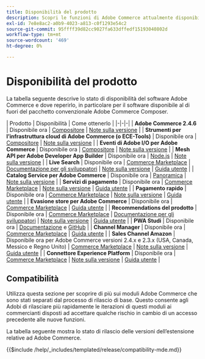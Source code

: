 ```yaml
---
title: Disponibilità del prodotto
description: Scopri le funzioni di Adobe Commerce attualmente disponibili, come accedervi e verificarne la compatibilità con specifiche versioni di Adobe Commerce.
exl-id: 7e8e8ac2-a0b9-4023-a813-c0f1293e54c2
source-git-commit: 95ffff39d82cc9027fa633dffedf15193040802d
workflow-type: tm+mt
source-wordcount: '469'
ht-degree: 0%

---
```


# Disponibilità del prodotto

La tabella seguente descrive lo stato di disponibilità del software Adobe Commerce e dove reperirlo, in particolare per il software disponibile al di fuori del pacchetto convenzionale Adobe Commerce Composer.

| Prodotto | Disponibilità | Come ottenerlo | |-|-|-| | **Adobe Commerce 2.4.6**                  | Disponibile ora | [Compositore](../installation/composer.md) \| [Note sulla versione](https://experienceleague.adobe.com/docs/commerce-operations/release/notes/adobe-commerce/2-4-6.html)  | | **Strumenti per l’infrastruttura cloud di Adobe Commerce (o ECE-Tools)** | Disponibile ora | [Compositore](https://experienceleague.adobe.com/docs/commerce-cloud-service/user-guide/dev-tools/ece-tools/update-package.html) \| [Note sulla versione](https://experienceleague.adobe.com/docs/commerce-cloud-service/user-guide/release-notes/cloud-tools-suite.html) | | **Eventi di Adobe I/O per Adobe Commerce** | Disponibile ora | [Compositore](https://developer.adobe.com/commerce/events/get-started/installation/) \| [Note sulla versione](https://developer.adobe.com/commerce/events/get-started/release-notes/) | | **Mesh API per Adobe Developer App Builder** | Disponibile ora | [Node.js](https://developer.adobe.com/graphql-mesh-gateway/gateway/getting-started/) \| [Note sulla versione](https://developer.adobe.com/graphql-mesh-gateway/gateway/release-notes/) | | **Live Search**                                 | Disponibile ora | [Commerce Marketplace](https://marketplace.magento.com/magento-live-search.html) \| [Documentazione per gli sviluppatori](https://developer.adobe.com/commerce/services/live-search/) \| [Note sulla versione](https://experienceleague.adobe.com/docs/commerce-merchant-services/live-search/release-notes.html) \| [Guida utente](https://experienceleague.adobe.com/docs/commerce-merchant-services/live-search/overview.html) | | **Catalog Service per Adobe Commerce**                                 | Disponibile ora |  [Panoramica](https://experienceleague.adobe.com/docs/commerce-merchant-services/catalog-service/guide-overview.html) \| [Note sulla versione](https://experienceleague.adobe.com/docs/commerce-merchant-services/catalog-service/release-notes.html?lang=en) \| | **Servizi di pagamento**                            | Disponibile ora | [Commerce Marketplace](https://marketplace.magento.com/magento-payment-services.html) \| [Note sulla versione](https://experienceleague.adobe.com/docs/commerce-merchant-services/payment-services/release-notes.html) \| [Guida utente](https://experienceleague.adobe.com/docs/commerce-merchant-services/payment-services/guide-overview.html) | | **Pagamento rapido** | Disponibile ora | [Commerce Marketplace](https://marketplace.magento.com/magento-quick-checkout.html) \| [Note sulla versione](https://experienceleague.adobe.com/docs/commerce-merchant-services/quick-checkout/release-notes.html) \| [Guida utente](https://experienceleague.adobe.com/docs/commerce-merchant-services/quick-checkout/overview.html) | | **Evasione store per Adobe Commerce** | Disponibile ora | [Commerce Marketplace](https://marketplace.magento.com/store-fulfillment-magento-walmart.html) \| [Guida utente](https://experienceleague.adobe.com/docs/commerce-merchant-services/store-fulfillment/introduction.html) | | **Recommendations del prodotto**                     | Disponibile ora | [Commerce Marketplace](https://marketplace.magento.com/magento-product-recommendations.html) \| [Documentazione per gli sviluppatori](https://devdocs.magento.com/recommendations/product-recs.html) \| [Note sulla versione](https://experienceleague.adobe.com/docs/commerce-merchant-services/product-recommendations/release-notes.html) \| [Guida utente](https://experienceleague.adobe.com/docs/commerce-merchant-services/product-recommendations/overview.html) | | **PWA Studi**                                  | Disponibile ora | [Documentazione](https://developer.adobe.com/commerce/pwa-studio/) e [GitHub](https://github.com/magento/pwa-studio) | | **Channel Manager**                             | Disponibile ora | [Commerce Marketplace](https://marketplace.magento.com/magento-channel-manager.html) \| [Guida utente](https://experienceleague.adobe.com/docs/commerce-channels/channel-manager/intro-to-channel-manager/overview.html) | | **Sales Channel Amazon**                        | Disponibile ora per Adobe Commerce versioni 2.4.x e 2.3.x (USA, Canada, Messico e Regno Unito) | [Commerce Marketplace](https://marketplace.magento.com/magento-module-amazon.html) \| [Note sulla versione](https://experienceleague.adobe.com/docs/commerce-channels/amazon/release-notes.html) \| [Guida utente](https://experienceleague.adobe.com/docs/commerce-channels/amazon/overview.html) | | **Connettore Experience Platform**                     | Disponibile ora | [Commerce Marketplace](https://marketplace.magento.com/magento-experience-platform-connector.html) \| [Note sulla versione](https://experienceleague.adobe.com/docs/commerce-merchant-services/experience-platform-connector/release-notes.html?lang=en) \| [Guida utente](https://experienceleague.adobe.com/docs/commerce-merchant-services/experience-platform-connector/overview.html?lang=en) |

## Compatibilità

Utilizza questa sezione per scoprire di più sui moduli Adobe Commerce che sono stati separati dal processo di rilascio di base. Questo consente agli Adobi di rilasciare più rapidamente le iterazioni di questi moduli ai commercianti disposti ad accettare qualche rischio in cambio di un accesso precedente alle nuove funzioni.

La tabella seguente mostra lo stato di rilascio delle versioni dell’estensione relative ad Adobe Commerce.

{{$include /help/_includes/templated/release/compatibility-mde.md}}
